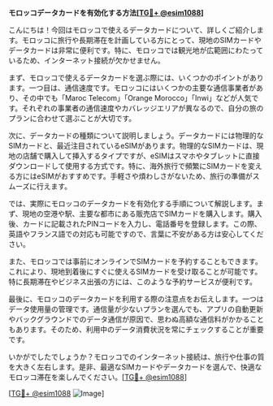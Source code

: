 **モロッコデータカードを有効化する方法[[TG💪+ @esim1088](https://t.me/s/esim1088)]**

こんにちは！今回はモロッコで使えるデータカードについて、詳しくご紹介します。モロッコに旅行や長期滞在を計画している方にとって、現地のSIMカードやデータカードは非常に便利です。特に、モロッコでは観光地が広範囲にわたっているため、インターネット接続が欠かせません。

まず、モロッコで使えるデータカードを選ぶ際には、いくつかのポイントがあります。一つ目は、通信速度です。モロッコにはいくつかの主要な通信事業者があり、その中でも「Maroc Telecom」「Orange Morocco」「Inwi」などが人気です。それぞれの事業者の通信速度やカバレッジエリアが異なるので、自分の旅のプランに合わせて選ぶことが大切です。

次に、データカードの種類について説明しましょう。データカードには物理的なSIMカードと、最近注目されているeSIMがあります。物理的なSIMカードは、現地の店舗で購入して挿入するタイプですが、eSIMはスマホやタブレットに直接ダウンロードして使用する方式です。特に、海外旅行で頻繁にSIMカードを変える方にはeSIMがおすすめです。手軽さや煩わしさがないため、旅行の準備がスムーズに行えます。

では、実際にモロッコのデータカードを有効化する手順について解説します。まず、現地の空港や駅、主要な都市にある販売店でSIMカードを購入します。購入後、カードに記載されたPINコードを入力し、電話番号を登録します。この際、英語やフランス語での対応も可能ですので、言葉に不安がある方は安心してください。

また、モロッコでは事前にオンラインでSIMカードを予約することもできます。これにより、現地到着後にすぐに使えるSIMカードを受け取ることが可能です。特に長期滞在やビジネス出張の方には、このような予約サービスが便利です。

最後に、モロッコのデータカードを利用する際の注意点をお伝えします。一つはデータ使用量の管理です。通信量が少ないプランを選んでも、アプリの自動更新やバックグラウンドでのデータ通信が原因で、思わぬ高額な通信料がかかることもあります。そのため、利用中のデータ消費状況を常にチェックすることが重要です。

いかがでしたでしょうか？モロッコでのインターネット接続は、旅行や仕事の質を大きく左右します。是非、最適なSIMカードやデータカードを選んで、快適なモロッコ滞在を楽しんでください。[[TG💪+ @esim1088](https://t.me/s/esim1088)]

[[TG💪+ @esim1088](https://t.me/s/esim1088) ![Image](https://i.postimg.cc/Y0z9fWf4/image.png)]